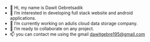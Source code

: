 - 👋 Hi, my name is Dawit Gebretsadik
- 👀 I’m interested in developing full stack website and android applications.
- 🌱 I’m currently working on adulis cloud data storage company.
- 💞️ I’m ready to collaborate on any project.
- 📫 you can contact me using the gmail dawitgebre195@gmail.com

<!---
Dawitcoding/Dawitcoding is a ✨ special ✨ repository because its `README.md` (this file) appears on your GitHub profile.
You can click the Preview link to take a look at your changes.
--->

